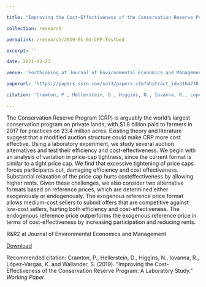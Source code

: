 ```yaml
---

title: "Improving the Cost-Effectiveness of the Conservation Reserve Program: A Laboratory Study"

collection: research

permalink: /research/2019-01-01-CRP-Testbed

excerpt: ''

date: 2021-02-23

venue: 'Forthcoming at Journal of Environmental Economics and Management'

paperurl: 'https://papers.ssrn.com/sol3/papers.cfm?abstract_id=3164730'

citation: 'Cramton, P., Hellerstein, D., Higgins, N., Iovanna, R., Lopez Vargas, K., and Wallander, S. (2019). &quot;Improving the Cost-Effectiveness of the Conservation Reserve Program: A Laboratory Study.&quot; <i>Working Paper</i>.'

---
```

The Conservation Reserve Program (CRP) is arguably the world’s largest conservation
program on private lands, with $1.8 billion paid to farmers in 2017 for practices on 23.4
million acres. Existing theory and literature suggest that a modified auction structure
could make CRP more cost effective. Using a laboratory experiment, we study several
auction alternatives and test their efficiency and cost-effectiveness. We begin with an
analysis of variation in price-cap tightness, since the current format is similar to a tight
price cap. We find that excessive tightening of price caps forces participants out, damaging
efficiency and cost effectiveness. Substantial relaxation of the price cap hurts costeffectiveness
by allowing higher rents. Given these challenges, we also consider two alternative
formats based on reference prices, which are determined either exogenously
or endogenously. The exogenous reference price format allows medium-cost sellers to
submit offers that are competitive against low-cost sellers, hurting both efficiency and
cost-effectiveness. The endogenous reference price outperforms the exogenous reference
price in terms of cost-effectiveness by increasing participation and reducing rents.

R&R2 at Journal of Environmental Economics and Management 

[Download](https://papers.ssrn.com/sol3/papers.cfm?abstract_id=3164730)

Recommended citation: Cramton, P., Hellerstein, D., Higgins, N., Iovanna, R., López-Vargas, K. and Wallander, S. (2019). &quot;Improving the Cost-Effectiveness of the Conservation Reserve Program: A Laboratory Study.&quot; <i>Working Paper</i>.

